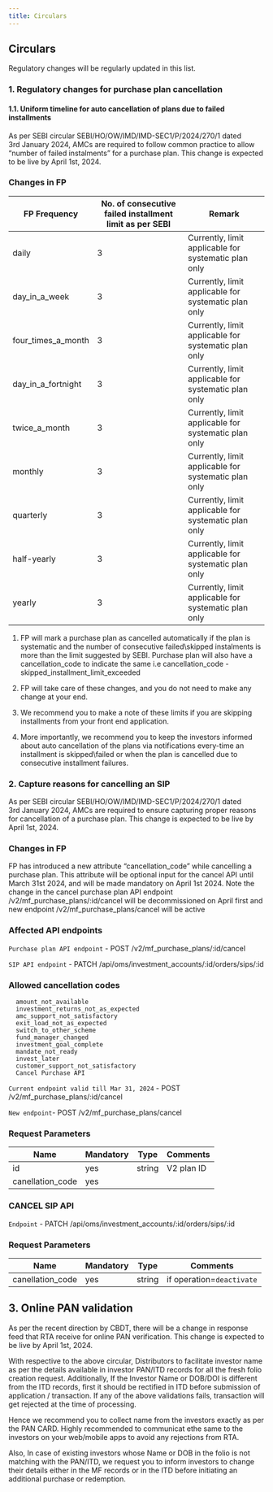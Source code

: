 ```yaml
---
title: Circulars
---
```


## Circulars

Regulatory changes will be regularly updated in this list. 

### 1. Regulatory changes for purchase plan cancellation

#### 1.1. Uniform timeline for auto cancellation of plans due to failed installments

As per SEBI circular SEBI/HO/OW/IMD/IMD-SEC1/P/2024/270/1 dated 3rd January 2024, AMCs are required to follow common practice to allow “number of failed instalments” for a purchase plan. This change is expected to be live by April 1st, 2024.

### Changes in FP

| FP Frequency | No. of consecutive failed installment limit as per SEBI |Remark|
| ---------- | ------------ |------------ |
| daily | 3 | Currently, limit applicable for systematic plan only |
| day_in_a_week | 3 | Currently, limit applicable for systematic plan only |
| four_times_a_month | 3 | Currently, limit applicable for systematic plan only |
| day_in_a_fortnight | 3 | Currently, limit applicable for systematic plan only |
| twice_a_month | 3 | Currently, limit applicable for systematic plan only |
| monthly | 3 | Currently, limit applicable for systematic plan only |
| quarterly | 3 | Currently, limit applicable for systematic plan only |
| half-yearly | 3 | Currently, limit applicable for systematic plan only |
| yearly | 3 | Currently, limit applicable for systematic plan only |

1. FP will mark a purchase plan as cancelled automatically if the plan is systematic and the number of consecutive failed\skipped instalments is more than the limit suggested by SEBI. Purchase plan will also have a cancellation_code to indicate the same i.e cancellation_code - skipped_installment_limit_exceeded
      
2. FP will take care of these changes, and you do not need to make any change at your end.

3. We recommend you to make a note of these limits if you are skipping installments from your front end application.
    
4. More importantly, we recommend you to keep the investors informed about auto cancellation of the plans via notifications every-time an installment is skipped\failed or when the plan is cancelled due to consecutive installment failures.

### 2. Capture reasons for cancelling an SIP

As per SEBI circular SEBI/HO/OW/IMD/IMD-SEC1/P/2024/270/1 dated 3rd January 2024, AMCs are required to ensure capturing proper reasons for cancellation of a purchase plan. This change is expected to be live by April 1st, 2024.

### Changes in FP
    
FP has introduced a new attribute “cancellation_code” while cancelling a purchase plan.
This attribute will be optional input for the cancel API until March 31st 2024, and will be made mandatory on April 1st 2024.
Note the change in the cancel purchase plan API endpoint /v2/mf_purchase_plans/:id/cancel will be decommissioned on April first and new endpoint /v2/mf_purchase_plans/cancel will be active

### Affected API endpoints
`Purchase plan API endpoint` - POST /v2/mf_purchase_plans/:id/cancel

`SIP API endpoint` - PATCH /api/oms/investment_accounts/:id/orders/sips/:id

### Allowed cancellation codes
  
      amount_not_available        
      investment_returns_not_as_expected
      amc_support_not_satisfactory
      exit_load_not_as_expected
      switch_to_other_scheme
      fund_manager_changed
      investment_goal_complete
      mandate_not_ready
      invest_later
      customer_support_not_satisfactory
      Cancel Purchase API

`Current endpoint valid till Mar 31, 2024` - POST /v2/mf_purchase_plans/:id/cancel

`New endpoint`- POST /v2/mf_purchase_plans/cancel

### Request Parameters

|Name | Mandatory | Type | Comments |
| -- | -- | -- | -- |
| id | yes| string | V2 plan ID |
| canellation_code | yes | 

### CANCEL SIP API

`Endpoint` - PATCH /api/oms/investment_accounts/:id/orders/sips/:id

###  Request Parameters

|Name | Mandatory | Type | Comments |
| -- | -- | -- | -- |
| canellation_code | yes| string | if operation=`deactivate` |

## 3. Online PAN validation

As per the recent direction by CBDT, there will be a change in response feed that RTA receive for online PAN verification. This change is expected to be live by April 1st, 2024.

With respective to the above circular, Distributors to facilitate investor name as per the details available in investor PAN/ITD records for all the fresh folio creation request.
Additionally, If the Investor Name or DOB/DOI is different from the ITD records, first it should be rectified in ITD before submission of application / transaction.
If any of the above validations fails, transaction will get rejected at the time of processing.

Hence we recommend you to collect name from the investors exactly as per the PAN CARD. Highly recommended to communicat ethe same to the investors on your web/mobile apps to avoid any rejections from RTA.

Also, In case of existing investors whose Name or DOB in the folio is not matching with the PAN/ITD, we request you to inform investors to change their details either in the MF records or in the ITD before initiating an additional purchase or redemption.

